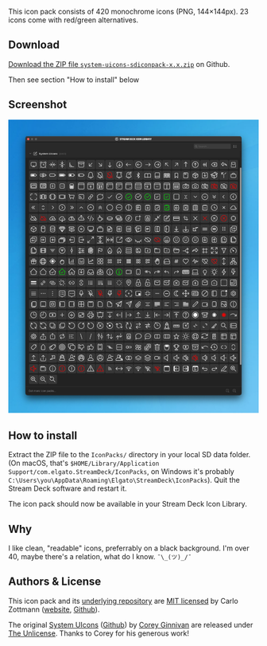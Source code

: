<script async defer data-website-id="8f8ff8a3-00ab-480a-bd18-d4da710d4e4e" src="https://carlo-umami.herokuapp.com/umami.js"></script>

This icon pack consists of 420 monochrome icons (PNG, 144×144px). 23 icons come
with red/green alternatives.

## Download

[Download the ZIP file `system-uicons-sdiconpack-x.x.zip`](https://github.com/carlo/streamdeck-iconpack-system-uicons/releases/latest)
on Github.

Then see section "How to install" below

## Screenshot

![Screenshot of v1.1](./img/screenshot-1.1.png)

## How to install

Extract the ZIP file to the `IconPacks/` directory in your local SD data folder. (On
macOS, that's `$HOME/Library/Application Support/com.elgato.StreamDeck/IconPacks`,
on Windows it's probably `C:\Users\you\AppData\Roaming\Elgato\StreamDeck\IconPacks`).
Quit the Stream Deck software and restart it.

The icon pack should now be available in your Stream Deck Icon Library.

## Why

I like clean, "readable" icons, preferrably on a black background. I'm over 40,
maybe there's a relation, what do I know. `¯\_(ツ)_/¯`

## Authors & License

This icon pack and its [underlying repository](https://github.com/carlo/streamdeck-iconpack-system-uicons)
are [MIT licensed](https://github.com/carlo/streamdeck-iconpack-system-uicons/blob/main/LICENSE.md)
by Carlo Zottmann ([website](https://zottmann.org),
[Github](https://github.com/carlo)).

The original [System UIcons](https://systemuicons.com/)
([Github](https://github.com/CoreyGinnivan/system-uicons)) by
[Corey Ginnivan](https://corey.ginnivan.net/) are released under
[The Unlicense](https://github.com/CoreyGinnivan/system-uicons/blob/master/LICENSE).
Thanks to Corey for his generous work!
